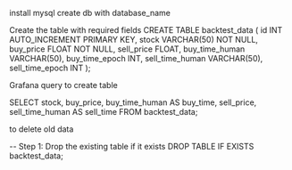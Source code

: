 install mysql
create db with database_name

Create the table with required fields
CREATE TABLE backtest_data (
    id INT AUTO_INCREMENT PRIMARY KEY,
    stock VARCHAR(50) NOT NULL,
    buy_price FLOAT NOT NULL,
    sell_price FLOAT,
    buy_time_human VARCHAR(50),
    buy_time_epoch INT,
    sell_time_human VARCHAR(50),
    sell_time_epoch INT
);

Grafana query to create table

SELECT 
    stock,
    buy_price,
    buy_time_human AS buy_time,
    sell_price,
    sell_time_human AS sell_time
FROM 
    backtest_data;



to delete old data

-- Step 1: Drop the existing table if it exists
DROP TABLE IF EXISTS backtest_data;



